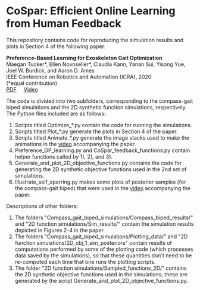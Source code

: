 # CoSpar: Efficient Online Learning from Human Feedback
This repository contains code for reproducing the simulation results and plots in Section 4 of the following paper:

**Preference-Based Learning for Exoskeleton Gait Optimization**<br/>
Maegan Tucker\*, Ellen Novoseller\*, Claudia Kann, Yanan Sui, Yisong Yue, Joel W. Burdick, and Aaron D. Ames<br/>
IEEE Conference on Robotics and Automation (ICRA), 2020<br/>
(*equal contribution)<br/>
[PDF](https://arxiv.org/abs/1909.12316) &nbsp;&nbsp;&nbsp; [Video](https://www.youtube.com/watch?v=-27sHXsvONE)

The code is divided into two subfolders, corresponding to the compass-gait biped simulations and the 2D synthetic function simulations, respectively. The Python files included are as follows:

1)	Scripts titled Optimize_*.py contain the code for running the simulations.
2)	Scripts titled Plot_*.py generate the plots in Section 4 of the paper.
3)	Scripts titled Animate_*.py generate the image stacks used to make the animations in the [video](https://www.youtube.com/watch?v=-27sHXsvONE) accompanying the paper.
4)	Preference_GP_learning.py and CoSpar_feedback_functions.py contain helper functions called by 1), 2), and 3).
5)	Generate_and_plot_2D_objective_functions.py contains the code for generating the 2D synthetic objective functions used in the 2nd set of simulations.
6)	Illustrate_self_sparring.py makes some plots of posterior samples (for the compass-gait biped) that were used in the [video](https://www.youtube.com/watch?v=-27sHXsvONE) accompanying the paper.

Descriptions of other folders:

1) The folders "Compass_gait_biped_simulations/Compass_biped_results/" and "2D function simulations/Sim_results/" contain the simulation results depicted in Figures 2-4 in the paper.
2) The folders "Compass_gait_biped_simulations/Plotting_data/" and "2D function simulations/2D_obj_1_sim_posteriors" contain results of computations performed by some of the plotting code (which processes data saved by the simulations), so that these quantities don't need to be re-computed each time that one runs the plotting scripts.
3) The folder "2D function simulations/Sampled_functions_2D/" contains the 2D synthetic objective functions used in the simulations; these are generated by the script Generate_and_plot_2D_objective_functions.py.

